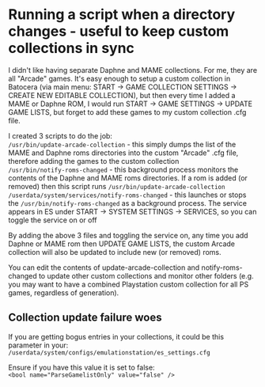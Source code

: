 # Running a script when a directory changes - useful to keep custom collections in sync

I didn't like having separate Daphne and MAME collections.  For me, they are all "Arcade" games.  It's easy enough to setup a custom collection in Batocera (via main menu: START -> GAME COLLECTION SETTINGS -> CREATE NEW EDITABLE COLLECTION), but then every time I added a MAME or Daphne ROM, I would run START -> GAME SETTINGS -> UPDATE GAME LISTS, but forget to add these games to my custom collection .cfg file.  

I created 3 scripts to do the job:  
`/usr/bin/update-arcade-collection` - this simply dumps the list of the MAME and Daphne roms directories into the custom "Arcade" .cfg file, therefore adding the games to the custom collection  
`/usr/bin/notify-roms-changed` - this background process monitors the contents of the Daphne and MAME roms directories. If a rom is added (or removed) then this script runs `/usr/bin/update-arcade-collection`  
`/userdata/system/services/notify-roms-changed` - this launches or stops the `/usr/bin/notify-roms-changed` as a background process. The service appears in ES under START -> SYSTEM SETTINGS -> SERVICES, so you can toggle the service on or off  

By adding the above 3 files and toggling the service on, any time you add Daphne or MAME rom then UPDATE GAME LISTS, the custom Arcade collection will also be updated to include new (or removed) roms.

You can edit the contents of update-arcade-collection and notify-roms-changed to update other custom collections and monitor other folders (e.g. you may want to have a combined Playstation custom collection for all PS games, regardless of generation).  

## Collection update failure woes  
If you are getting bogus entries in your collections, it could be this parameter in your:  
`/userdata/system/configs/emulationstation/es_settings.cfg`  

Ensure if you have this value it is set to false:  
`<bool name="ParseGamelistOnly" value="false" />`  
